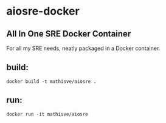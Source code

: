 # aiosre-docker
## All In One SRE Docker Container

For all my SRE needs, neatly packaged in a Docker container.

## build:
`docker build -t mathisve/aiosre .`

## run:

`docker run -it mathisve/aiosre`

<!-- ## with AWS Credentials

`docker run -it -V ~/.aws:/home/root/.aws mathisve/aiosre` -->
